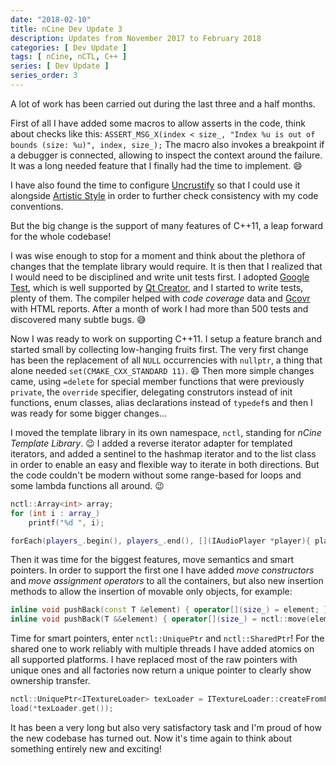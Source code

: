 ```yaml
---
date: "2018-02-10"
title: nCine Dev Update 3
description: Updates from November 2017 to February 2018
categories: [ Dev Update ]
tags: [ nCine, nCTL, C++ ]
series: [ Dev Update ]
series_order: 3
---
```


A lot of work has been carried out during the last three and a half months.

First of all I have added some macros to allow asserts in the code, think about checks like this:
`ASSERT_MSG_X(index < size_, "Index %u is out of bounds (size: %u)", index, size_);`
The macro also invokes a breakpoint if a debugger is connected, allowing to inspect the context around the failure.
It was a long needed feature that I finally had the time to implement. :smile:

I have also found the time to configure [Uncrustify](http://uncrustify.sourceforge.net/) so that I could use it alongside [Artistic Style](http://astyle.sourceforge.net/) in order to further check consistency with my code conventions.

But the big change is the support of many features of C++11, a leap forward for the whole codebase!

I was wise enough to stop for a moment and think about the plethora of changes that the template library would require.
It is then that I realized that I would need to be disciplined and write unit tests first. I adopted [Google Test](https://github.com/google/googletest), which is well supported by [Qt Creator](https://www.qt.io/qt-features-libraries-apis-tools-and-ide/), and I started to write tests, plenty of them. The compiler helped with _code coverage_ data and [Gcovr](http://gcovr.com/) with HTML reports. After a month of work I had more than 500 tests and discovered many subtle bugs. :sweat_smile:

Now I was ready to work on supporting C++11.
I setup a feature branch and started small by collecting low-hanging fruits first.
The very first change has been the replacement of all `NULL` occurrencies with `nullptr`, a thing that alone needed `set(CMAKE_CXX_STANDARD 11)`. :smile:
Then more simple changes came, using `=delete` for special member functions that were previously `private`, the `override` specifier, delegating construtors instead of init functions, enum classes, alias declarations instead of `typedef`s and then I was ready for some bigger changes...

I moved the template library in its own namespace, `nctl`, standing for _nCine Template Library_. :wink:
I added a reverse iterator adapter for templated iterators, and added a sentinel to the hashmap iterator and to the list class in order to enable an easy and flexible way to iterate in both directions. But the code couldn't be modern without some range-based for loops and some lambda functions all around. :wink:

```cpp
nctl::Array<int> array;
for (int i : array_)
    printf("%d ", i);
```

```cpp
forEach(players_.begin(), players_.end(), [](IAudioPlayer *player){ player->pause(); });
```

Then it was time for the biggest features, move semantics and smart pointers.
In order to support the first one I have added _move constructors_ and _move assignment operators_ to all the containers, but also new insertion methods to allow the insertion of movable only objects, for example:

```cpp
inline void pushBack(const T &element) { operator[](size_) = element; }
inline void pushBack(T &&element) { operator[](size_) = nctl::move(element); }
```

Time for smart pointers, enter `nctl::UniquePtr` and `nctl::SharedPtr`!
For the shared one to work reliably with multiple threads I have added atomics on all supported platforms.
I have replaced most of the raw pointers with unique ones and all factories now return a unique pointer to clearly show ownership transfer.

```cpp
nctl::UniquePtr<ITextureLoader> texLoader = ITextureLoader::createFromFile(filename);
load(*texLoader.get());
```

It has been a very long but also very satisfactory task and I'm proud of how the new codebase has turned out.
Now it's time again to think about something entirely new and exciting!

